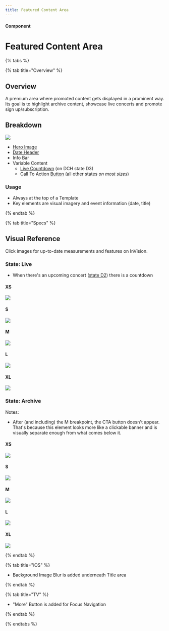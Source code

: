 ```yaml
---
title: Featured Content Area
---
```


#### Component

# Featured Content Area

{% tabs %}

{% tab title="Overview" %}

## Overview

A premium area where promoted content gets displayed in a prominent way. Its goal is to highlight archive content, showcase live concerts and promote sign up/subscription.

## Breakdown

![](/images/components/featured-content-area/breakdown.png)

* [Hero Image](/design-system/atoms/hero-image)
* [Date Header](/design-system/molecules/date-header)
* Info Bar
* Variable Content
  * [Live Countdown](/design-system/molecules/live-countdown) (on DCH state D3)
  * Call To Action [Button](/design-system/atoms/Buttons) (all other states _on most sizes_)


### Usage

* Always at the top of a Template
* Key elements are visual imagery and event information (date, title)

{% endtab %}

{% tab title="Specs" %}

## Visual Reference
Click images for up-to-date measurements and features on InVision.

### State: Live

* When there's an upcoming concert ([state D2](/Conventions/States)) there is a countdown

#### XS
[![](/images/components/featured-content-area/FCA_Live_xs.png)](https://zpl.io/2EyoYYx)

#### S
[![](/images/components/featured-content-area/FCA_Live_s.png)](https://zpl.io/be1p8ZN)

#### M
[![](/images/components/featured-content-area/FCA_Live_m.png)](https://zpl.io/2jkxLGm)

#### L
[![](/images/components/featured-content-area/FCA_Live_l.png)](https://zpl.io/V4PxkLQ)

#### XL
[![](/images/components/featured-content-area/FCA_Live_xl.png)](https://zpl.io/aM50keN)


### State: Archive

Notes:
* After (and including) the M breakpoint, the CTA button doesn't appear. That's because this element looks more like a clickable banner and is visually separate enough from what comes below it.

#### XS
[![](/images/components/featured-content-area/FCA_Archive_xs.png)](https://zpl.io/an14WWJ)

#### S
[![](/images/components/featured-content-area/FCA_Archive_s.png)](https://zpl.io/bLB0kZJ)

#### M
[![](/images/components/featured-content-area/FCA_Archive_m.png)](https://zpl.io/bWBJplp)

#### L
[![](/images/components/featured-content-area/FCA_Archive_l.png)](https://zpl.io/2Gpvk89)

#### XL
[![](/images/components/featured-content-area/FCA_Live_xl.png)](https://zpl.io/2yJej4w)


{% endtab %}

{% tab title="iOS" %}


* Background Image Blur is added underneath Title area

{% endtab %}

{% tab title="TV" %}

* "More" Button is added for Focus Navigation

{% endtab %}

{% endtabs %}

